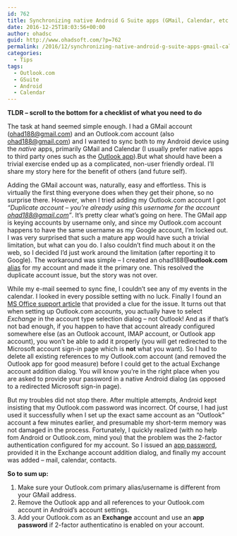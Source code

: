 ```yaml
---
id: 762
title: Synchronizing native Android G Suite apps (GMail, Calendar, etc.) with Outlook.com accounts
date: 2016-12-25T18:03:56+00:00
author: ohadsc
guid: http://www.ohadsoft.com/?p=762
permalink: /2016/12/synchronizing-native-android-g-suite-apps-gmail-calendar-etc-with-outlook-com-accounts/
categories:
  - Tips
tags:
  - Outlook.com
  - GSuite
  - Android
  - Calendar
---
```

**TLDR &#8211; scroll to the bottom for a checklist of what you need to do**

The task at hand seemed simple enough. I had a GMail account (ohad188@gmail.com) and an Outlook.com account (also ohad188@gmail.com) and I wanted to sync both to my Android device using the _native_ apps, primarily GMail and Calendar (I usually prefer native apps to third party ones such as the <a href="https://play.google.com/store/apps/details?id=com.microsoft.office.outlook&#038;hl=en" target="_blank">Outlook app</a>).But what should have been a trivial exercise ended up as a complicated, non-user friendly ordeal. I&#8217;ll share my story here for the benefit of others (and future self).

Adding the GMail account was, naturally, easy and effortless. This is virtually the first thing everyone does when they get their phone, so no surprise there. However, when I tried adding my Outlook.com account I got _&#8220;Duplicate account &#8211; you&#8217;re already using this username for the account ohad188@gmail.com&#8221;_. It&#8217;s pretty clear what&#8217;s going on here. The GMail app is keying accounts by username only, and since my Outlook.com account happens to have the same username as my Google account, I&#8217;m locked out. I was very surprised that such a mature app would have such a trivial limitation, but what can you do. I also couldn&#8217;t find much about it on the web, so I decided I&#8217;d just work around the limitation (after reporting it to Google). The workaround was simple &#8211; I created an ohad188@**outlook.com** <a href="https://support.microsoft.com/en-us/help/12407/microsoft-account-manage-aliases" target="_blank">alias</a> for my account and made it the primary one. This resolved the duplicate account issue, but the story was not over.

While my e-mail seemed to sync fine, I couldn&#8217;t see any of my events in the calendar. I looked in every possible setting with no luck. Finally I found an <a href="https://support.office.com/en-us/article/Can-t-sync-calendar-and-contacts-with-my-phone-or-tablet-8479d764-b9f5-4fff-ba88-edd7c265df9f#ID0EACAAA=Android_Gmail_app" target="_blank">MS Office support article</a> that provided a clue for the issue. It turns out that when setting up Outlook.com accounts, you actually have to select _Exchange_ in the account type selection dialog &#8211; not Outlook! And as if that&#8217;s not bad enough, if you happen to have that account already configured somewhere else (as an Outlook account, IMAP account, or Outlook app account), you won&#8217;t be able to add it properly (you will get redirected to the Microsoft account sign-in page which is **not** what you want). So I had to delete all existing references to my Outlook.com account (and removed the Outlook app for good measure) before I could get to the actual Exchange account addition dialog. You will know you&#8217;re in the right place when you are asked to provide your password in a native Android dialog (as opposed to a redirected Microsoft sign-in page).

But my troubles did not stop there. After multiple attempts, Android kept insisting that my Outlook.com password was incorrect. Of course, I had just used it successfully when I set up the exact same account as an &#8220;Outlook&#8221; account a few minutes earlier, and presumable my short-term memory was not damaged in the process. Fortunately, I quickly realized (with no help fom Android or Outlook.com, mind you) that the problem was the 2-factor authentication configured for my account. So I issued an <a href="https://support.microsoft.com/en-us/help/12409/microsoft-account-app-passwords-two-step-verification" target="_blank">app password</a>, provided it in the Exchange account addition dialog, and finally my account was added &#8211; mail, calendar, contacts.

**So to sum up:**

  1. Make sure your Outlook.com primary alias/username is different from your GMail address.
  2. Remove the Outlook app and all references to your Outlook.com account in Android&#8217;s account settings.
  3. Add your Outlook.com as an **Exchange** account and use an **app password** if 2-factor authenticatino is enabled on your account.